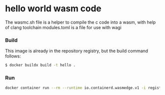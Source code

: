 # hello world wasm code

The wasmc.sh file is a helper to compile the c code into a wasm, with help of clang toolchain modules.toml is a file for use with wagi

### Build

This image is already in the repository registry, but the build command follows:  

```bash
$ docker buildx build -t hello .
```

### Run

```bash
docker container run --rm --runtime io.containerd.wasmedge.v1 -i registry.quant1.com.br/arthur/wasm-wasi-tests:main-hello
```
